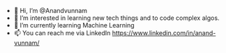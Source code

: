 - 👋 Hi, I’m @Anandvunnam
- 👀 I’m interested in learning new tech things and to code complex algos.
- 🌱 I’m currently learning Machine Learning
- 📫 You can reach me via LinkedIn https://www.linkedin.com/in/anand-vunnam/

<!---
Anandvunnam/Anandvunnam is a ✨ special ✨ repository because its `README.md` (this file) appears on your GitHub profile.
You can click the Preview link to take a look at your changes.
--->
